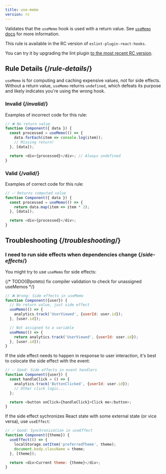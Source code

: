 ```yaml
---
title: use-memo
version: rc
---
```


<Intro>

Validates that the `useMemo` hook is used with a return value. See [`useMemo` docs](/reference/react/useMemo) for more information.

</Intro>

<RC>

This rule is available in the RC version of `eslint-plugin-react-hooks`.

You can try it by upgrading the lint plugin [to the most recent RC version](/learn/react-compiler/installation#eslint-integration).

</RC>

## Rule Details {/*rule-details*/}

`useMemo` is for computing and caching expensive values, not for side effects. Without a return value, `useMemo` returns `undefined`, which defeats its purpose and likely indicates you're using the wrong hook.

### Invalid {/*invalid*/}

Examples of incorrect code for this rule:

```js {expectedErrors: {'react-compiler': [3]}}
// ❌ No return value
function Component({ data }) {
  const processed = useMemo(() => {
    data.forEach(item => console.log(item));
    // Missing return!
  }, [data]);

  return <div>{processed}</div>; // Always undefined
}
```

### Valid {/*valid*/}

Examples of correct code for this rule:

```js
// ✅ Returns computed value
function Component({ data }) {
  const processed = useMemo(() => {
    return data.map(item => item * 2);
  }, [data]);

  return <div>{processed}</div>;
}
```

## Troubleshooting {/*troubleshooting*/}

### I need to run side effects when dependencies change {/*side-effects*/}

You might try to use `useMemo` for side effects:

{/* TODO(@poteto) fix compiler validation to check for unassigned useMemos */}
```js {expectedErrors: {'react-compiler': [4]}}
// ❌ Wrong: Side effects in useMemo
function Component({user}) {
  // No return value, just side effect
  useMemo(() => {
    analytics.track('UserViewed', {userId: user.id});
  }, [user.id]);

  // Not assigned to a variable
  useMemo(() => {
    return analytics.track('UserViewed', {userId: user.id});
  }, [user.id]);
}
```

If the side effect needs to happen in response to user interaction, it's best to colocate the side effect with the event:

```js
// ✅ Good: Side effects in event handlers
function Component({user}) {
  const handleClick = () => {
    analytics.track('ButtonClicked', {userId: user.id});
    // Other click logic...
  };

  return <button onClick={handleClick}>Click me</button>;
}
```

If the side effect sychronizes React state with some external state (or vice versa), use `useEffect`:

```js
// ✅ Good: Synchronization in useEffect
function Component({theme}) {
  useEffect(() => {
    localStorage.setItem('preferredTheme', theme);
    document.body.className = theme;
  }, [theme]);

  return <div>Current theme: {theme}</div>;
}
```
